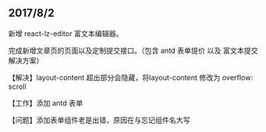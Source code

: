 2017/8/2
--------

新增 react-lz-editor 富文本编辑器。

完成新增文章页的页面以及定制提交接口。（包含 antd 表单提价 以及 富文本提交解决方案）


【解决】layout-content 超出部分会隐藏，将layout-content 修改为 overflow: scroll


【工作】添加 antd 表单

【问题】添加表单组件老是出错，原因在与忘记组件名大写